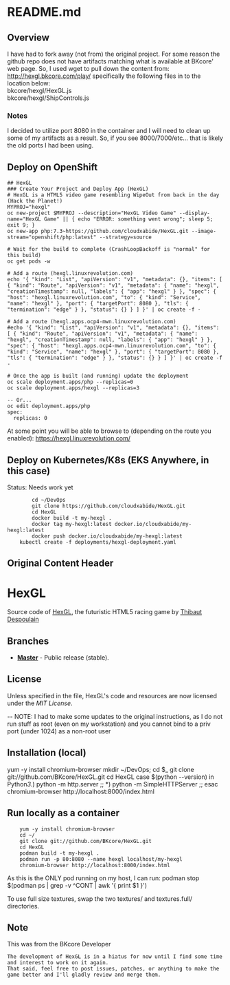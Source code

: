 # README.md

## Overview
I have had to fork away (not from) the original project.  For some reason the github repo does not have artifacts matching what is available at BKcore' web page.  So, I used wget to pull down the content from:  
http://hexgl.bkcore.com/play/ 
specifically the following files in to the location below:  
bkcore/hexgl/HexGL.js  
bkcore/hexgl/ShipControls.js

### Notes
I decided to utilize port 8080 in the container and I will need to clean up some of my artifacts as a result.  So, if you see 8000/7000/etc... that is likely the old ports I had been using.

## Deploy on OpenShift
```
## HexGL
### Create Your Project and Deploy App (HexGL)
# HexGL is a HTML5 video game resembling WipeOut from back in the day (Hack the Planet!)
MYPROJ="hexgl"
oc new-project $MYPROJ --description="HexGL Video Game" --display-name="HexGL Game" || { echo "ERROR: something went wrong"; sleep 5; exit 9; }
oc new-app php:7.3~https://github.com/cloudxabide/HexGL.git --image-stream="openshift/php:latest" --strategy=source

# Wait for the build to complete (CrashLoopBackoff is "normal" for this build)
oc get pods -w

# Add a route (hexgl.linuxrevolution.com)
echo '{ "kind": "List", "apiVersion": "v1", "metadata": {}, "items": [ { "kind": "Route", "apiVersion": "v1", "metadata": { "name": "hexgl", "creationTimestamp": null, "labels": { "app": "hexgl" } }, "spec": { "host": "hexgl.linuxrevolution.com", "to": { "kind": "Service", "name": "hexgl" }, "port": { "targetPort": 8080 }, "tls": { "termination": "edge" } }, "status": {} } ] }' | oc create -f -

# Add a route (hexgl.apps.ocp4-mwn.linuxrevolution.com)
#echo '{ "kind": "List", "apiVersion": "v1", "metadata": {}, "items": [ { "kind": "Route", "apiVersion": "v1", "metadata": { "name": "hexgl", "creationTimestamp": null, "labels": { "app": "hexgl" } }, "spec": { "host": "hexgl.apps.ocp4-mwn.linuxrevolution.com", "to": { "kind": "Service", "name": "hexgl" }, "port": { "targetPort": 8080 }, "tls": { "termination": "edge" } }, "status": {} } ] }' | oc create -f -

# Once the app is built (and running) update the deployment
oc scale deployment.apps/php --replicas=0
oc scale deployment.apps/hexgl --replicas=3

-- Or...
oc edit deployment.apps/php
spec:
  replicas: 0
```

At some point you will be able to browse to (depending on the route you enabled):
https://hexgl.linuxrevolution.com/

## Deploy on Kubernetes/K8s (EKS Anywhere, in this case)
Status:  Needs work yet
```
        cd ~/DevOps
        git clone https://github.com/cloudxabide/HexGL.git
        cd HexGL
        docker build -t my-hexgl .
        docker tag my-hexgl:latest docker.io/cloudxabide/my-hexgl:latest
        docker push docker.io/cloudxabide/my-hexgl:latest
	kubectl create -f deployments/hexgl-deployment.yaml        
```

## Original Content Header
HexGL
=========

Source code of [HexGL](http://hexgl.bkcore.com), the futuristic HTML5 racing game by [Thibaut Despoulain](http://bkcore.com)

## Branches
  * **[Master](https://github.com/BKcore/HexGL)** - Public release (stable).

## License

Unless specified in the file, HexGL's code and resources are now licensed under the *MIT License*.

-- NOTE: I had to make some updates to the original instructions, as I do not run stuff as root (even on my workstation) and you cannot bind to a priv port (under 1024) as a non-root user

## Installation (local)
yum -y install chromium-browser
mkdir ~/DevOps; cd $_ 
git clone git://github.com/BKcore/HexGL.git
cd HexGL
case $(python --version) in 
  Python*3.*) python -m http.server ;;
  *) python -m SimpleHTTPServer ;;
esac
chromium-browser http://localhost:8000/index.html

## Run locally as a container

        yum -y install chromium-browser
        cd ~/
        git clone git://github.com/BKcore/HexGL.git
        cd HexGL
        podman build -t my-hexgl .
        podman run -p 80:8080 --name hexgl localhost/my-hexgl
        chromium-browser http://localhost:8000/index.html

As this is the ONLY pod running on my host, I can run: 
       podman stop $(podman ps | grep -v ^CONT | awk '{ print $1 }')


To use full size textures, swap the two textures/ and textures.full/ directories.

## Note

This was from the BKcore Developer
```
The development of HexGL is in a hiatus for now until I find some time and interest to work on it again.
That said, feel free to post issues, patches, or anything to make the game better and I'll gladly review and merge them.
```
